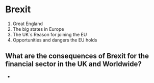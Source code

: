 # Brexit

1. Great England
2. The big states in Europe
3. The UK´s Reason for joining the EU
4. Opportunities and dangers the EU holds


## What are the consequences of Brexit for the financial sector in the UK and Worldwide?

- 